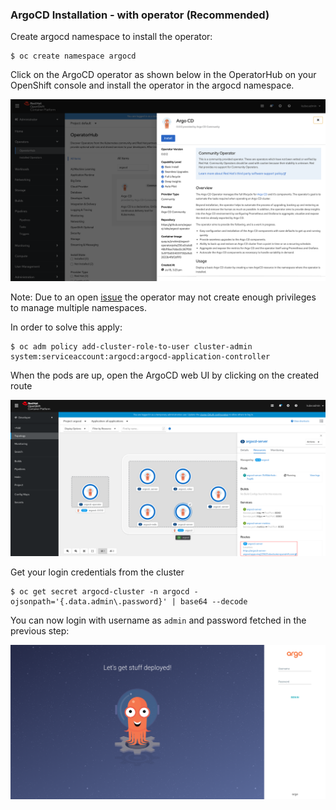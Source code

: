 ### ArgoCD Installation - with operator (Recommended)

Create argocd namespace to install the operator:

```shell
$ oc create namespace argocd
```

Click on the ArgoCD operator as shown below in the OperatorHub on your OpenShift console and install the operator in the argocd namespace.

![ArgoCDOperator](../img/Argocd_operator_gitops.png)

Note: Due to an open [issue](https://github.com/argoproj-labs/argocd-operator/issues/107) the operator may not create enough privileges to manage multiple namespaces.

In order to solve this apply:

```shell
$ oc adm policy add-cluster-role-to-user cluster-admin system:serviceaccount:argocd:argocd-application-controller
```

When the pods are up, open the ArgoCD web UI by clicking on the created route  

![ArgoCDPods](../img/ArgoCD_Pods.png)

Get your login credentials from the cluster

```shell
$ oc get secret argocd-cluster -n argocd -ojsonpath='{.data.admin\.password}' | base64 --decode
```

You can now login with username as `admin` and password fetched in the previous step:

![ArgoCDLogin](../img/ArgoCD_Login.png)
